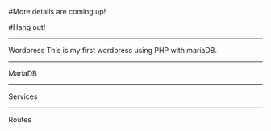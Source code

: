 #More details are coming up!

#Hang out!

-----------------------------------------------------------------
Wordpress
This is my first wordpress using PHP with mariaDB.

-----------------------------------------------------------------
MariaDB


-----------------------------------------------------------------
Services


-----------------------------------------------------------------
Routes
